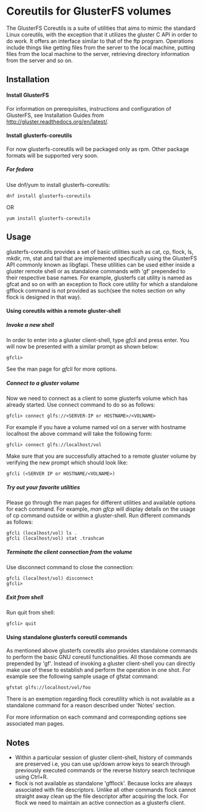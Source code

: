 Coreutils for GlusterFS volumes
===============================
The GlusterFS Coreutils is a suite of utilities that aims to mimic the standard Linux coreutils, with the exception that it utilizes the gluster C API in order to do work. It offers an interface similar to that of the ftp program.
Operations include things like getting files from the server to the local machine, putting files from the local machine to the server, retrieving directory information from the server and so on.

## Installation
#### Install GlusterFS
For information on prerequisites, instructions and configuration of GlusterFS, see Installation Guides from <http://gluster.readthedocs.org/en/latest/>.

#### Install glusterfs-coreutils
For now glusterfs-coreutils will be packaged only as rpm. Other package formats will be supported very soon.

##### For fedora
Use dnf/yum to install glusterfs-coreutils:

    dnf install glusterfs-coreutils
OR

    yum install glusterfs-coreutils

## Usage
glusterfs-coreutils provides a set of basic utilities such as cat, cp, flock, ls, mkdir, rm, stat and tail that are implemented specifically using the GlusterFS API commonly known as libgfapi. These utilities can be used either inside a gluster remote
shell or as standalone commands with 'gf' prepended to their respective base names. For example, glusterfs cat utility is named as gfcat and so on with an exception to flock core utility for which a standalone gfflock command is not provided as such(see the notes section on why flock is designed in that way).

#### Using coreutils within a remote gluster-shell
##### Invoke a new shell
In order to enter into a gluster client-shell, type *gfcli* and press enter. You will now be presented with a similar prompt as shown below:

    gfcli>

See the man page for *gfcli* for more options.
##### Connect to a gluster volume
Now we need to connect as a client to some glusterfs volume which has already started. Use connect command to do so as follows:

    gfcli> connect glfs://<SERVER-IP or HOSTNAME>/<VOLNAME>

For example if you have a volume named vol on a server with hostname localhost the above command will take the following form:

    gfcli> connect glfs://localhost/vol

Make sure that you are successfully attached to a remote gluster volume by verifying the new prompt which should look like:

    gfcli (<SERVER IP or HOSTNAME/<VOLNAME>)
##### Try out your favorite utilities
Please go through the man pages for different utilities and available options for each command. For example, *man gfcp* will display details on the usage of cp command outside or within a gluster-shell. Run different commands as follows:

    gfcli (localhost/vol) ls .
    gfcli (localhost/vol) stat .trashcan
##### Terminate the client connection from the volume
Use disconnect command to close the connection:

    gfcli (localhost/vol) disconnect
    gfcli>
##### Exit from shell
Run quit from shell:

    gfcli> quit

#### Using standalone glusterfs coreutil commands
As mentioned above glusterfs coreutils also provides standalone commands to perform the basic GNU coreutil functionalities. All those commands are prepended by 'gf'. Instead of invoking a gluster client-shell you can directly make use of these to establish and perform the operation in one shot. For example see the following sample usage of gfstat command:

    gfstat glfs://localhost/vol/foo

There is an exemption regarding flock coreutility which is not available as a standalone command for a reason described under 'Notes' section.

For more information on each command and corresponding options see associated man pages.

## Notes
* Within a particular session of gluster client-shell, history of commands are preserved i.e, you can use up/down arrow keys to search through previously executed commands or the reverse history search technique using Ctrl+R.
* flock is not available as standalone 'gfflock'. Because locks are always associated with file descriptors. Unlike all other commands flock cannot straight away clean up the file descriptor after acquiring the lock. For flock we need to maintain an active connection as a glusterfs client.
